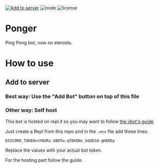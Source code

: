 [![Add to server](https://img.shields.io/badge/Discord-Add%20Bot-blueviolet)](https://discord.com/api/oauth2/authorize?client_id=802479277324238859&permissions=1610088272&scope=bot) ![node](https://img.shields.io/node/v/support) ![license](https://img.shields.io/github/license/miao704g/Ponger)

# Ponger
Ping Pong bot, now on steroids.

# How to use

## Add to server

### Best way: Use the "Add Bot" button on top of this file

### Other way: Self host

This bot is hosted on repl.it so you may want to follow [the idiot's guide](https://anidiots.guide/hosting/repl)

Just create a Repl from this repo and in the `.env` file add these lines:

```
DISCORD_TOKEN=nYOURz.kBOTw.qTOKENx_kGOESd-gHEREp
```

Replace the values with your actual bot token.

For the hosting part follow the guide.
